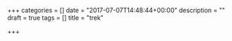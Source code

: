 +++
categories = []
date = "2017-07-07T14:48:44+00:00"
description = ""
draft = true
tags = []
title = "trek"

+++

